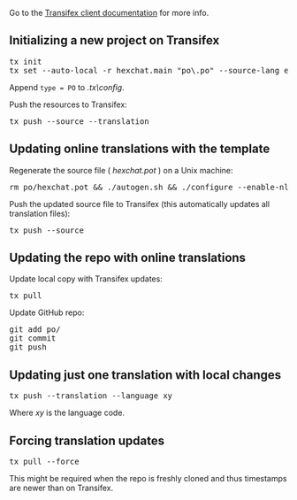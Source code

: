 Go to the [Transifex client documentation](http://help.transifex.com/features/client/index.html) for more info.

## Initializing a new project on Transifex

<pre>
tx init
tx set --auto-local -r hexchat.main "po\<lang>.po" --source-lang en --source-file po\hexchat.pot --execute
</pre>

Append `type = PO` to _.tx\config_.

Push the resources to Transifex:

<pre>
tx push --source --translation
</pre>


## Updating online translations with the template

Regenerate the source file ( _hexchat.pot_ ) on a Unix machine:

<pre>
rm po/hexchat.pot && ./autogen.sh && ./configure --enable-nls && make
</pre>

Push the updated source file to Transifex (this automatically updates all translation files):

<pre>
tx push --source
</pre>


## Updating the repo with online translations

Update local copy with Transifex updates:

<pre>
tx pull
</pre>

Update GitHub repo:

<pre>git add po/
git commit
git push
</pre>


## Updating just one translation with local changes

<pre>
tx push --translation --language xy
</pre>

Where _xy_ is the language code.


## Forcing translation updates

<pre>
tx pull --force
</pre>

This might be required when the repo is freshly cloned and thus timestamps are newer than on Transifex.
